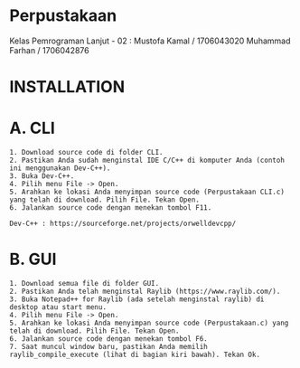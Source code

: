 # Perpustakaan

Kelas Pemrograman Lanjut - 02 :
  Mustofa Kamal / 1706043020
  Muhammad Farhan / 1706042876

# INSTALLATION

  # A. CLI
    1. Download source code di folder CLI.
    2. Pastikan Anda sudah menginstal IDE C/C++ di komputer Anda (contoh ini menggunakan Dev-C++).
    3. Buka Dev-C++.
    4. Pilih menu File -> Open.
    5. Arahkan ke lokasi Anda menyimpan source code (Perpustakaan CLI.c) yang telah di download. Pilih File. Tekan Open.
    6. Jalankan source code dengan menekan tombol F11.
  
    Dev-C++ : https://sourceforge.net/projects/orwelldevcpp/
  
  # B. GUI
    1. Download semua file di folder GUI.
    2. Pastikan Anda telah menginstal Raylib (https://www.raylib.com/).
    3. Buka Notepad++ for Raylib (ada setelah menginstal raylib) di desktop atau start menu.
    4. Pilih menu File -> Open.
    5. Arahkan ke lokasi Anda menyimpan source code (Perpustakaan.c) yang telah di download. Pilih File. Tekan Open.
    6. Jalankan source code dengan menekan tombol F6.
    7. Saat muncul window baru, pastikan Anda memilih raylib_compile_execute (lihat di bagian kiri bawah). Tekan Ok.

